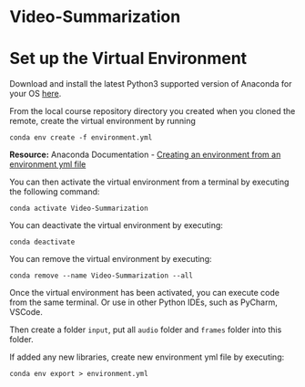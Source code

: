 # Video-Summarization
# Set up the Virtual Environment

Download and install the latest Python3 supported version of Anaconda for your OS [here](https://www.anaconda.com/download).

From the local course repository directory you created when you cloned the remote, create the virtual environment by running
```
conda env create -f environment.yml
```

**Resource:** Anaconda Documentation - [Creating an environment from an environment yml file](https://conda.io/docs/user-guide/tasks/manage-environments.html#creating-an-environment-from-an-environment-yml-file)

You can then activate the virtual environment from a terminal by executing the following command:

```
conda activate Video-Summarization
```

You can deactivate the virtual environment by executing:

```
conda deactivate
```

You can remove the virtual environment by executing:
```
conda remove --name Video-Summarization --all
```

Once the virtual environment has been activated, you can execute code from the same terminal. Or use in other Python IDEs, such as PyCharm, VSCode.

Then create a folder `input`, put all `audio` folder and `frames` folder into this folder.

If added any new libraries, create new environment yml file by executing:
```
conda env export > environment.yml
```